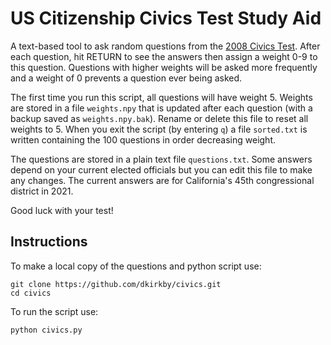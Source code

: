 # US Citizenship Civics Test Study Aid

A text-based tool to ask random questions from the [2008 Civics Test](https://www.uscis.gov/sites/default/files/document/questions-and-answers/100q.txt).  After each question, hit RETURN to see the answers then assign a weight 0-9 to this question. Questions with higher weights will be asked more frequently and a weight of 0 prevents a question ever being asked.

The first time you run this script, all questions will have weight 5.  Weights are stored in a file `weights.npy` that is updated after each question (with a backup saved as `weights.npy.bak`).  Rename or delete this file to reset all weights to 5.  When you exit the script (by entering `q`) a file `sorted.txt` is written containing the 100 questions in order decreasing weight.

The questions are stored in a plain text file `questions.txt`. Some answers depend on your current elected officials but you can edit this file to make any changes.  The current answers are for California's 45th congressional district in 2021.

Good luck with your test!

## Instructions

To make a local copy of the questions and python script use:
```
git clone https://github.com/dkirkby/civics.git
cd civics
```
To run the script use:
```
python civics.py
```
